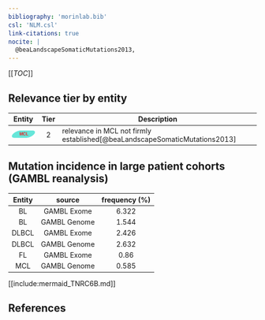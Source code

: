 ```yaml
---
bibliography: 'morinlab.bib'
csl: 'NLM.csl'
link-citations: true
nocite: |
  @beaLandscapeSomaticMutations2013, 
---
```


[[_TOC_]]




## Relevance tier by entity

|Entity|Tier|Description|
|:------:|:----:|--------------------------------------|
|![MCL](images/icons/MCL_tier2.png)|2|relevance in MCL not firmly established[@beaLandscapeSomaticMutations2013]|


## Mutation incidence in large patient cohorts (GAMBL reanalysis)

|Entity|source |frequency (%)|
|:------:|:----:|:----:|
|BL|GAMBL Exome |6.322 |
|BL|GAMBL Genome |1.544 |
|DLBCL|GAMBL Exome |2.426 |
|DLBCL|GAMBL Genome |2.632 |
|FL|GAMBL Exome |0.86 |
|MCL|GAMBL Genome |0.585 |


[[include:mermaid_TNRC6B.md]]

## References


